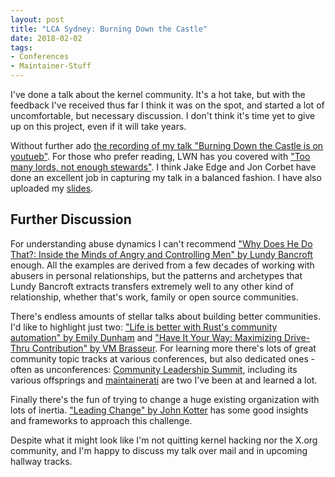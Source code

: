 ```yaml
---
layout: post
title: "LCA Sydney: Burning Down the Castle"
date: 2018-02-02
tags:
- Conferences
- Maintainer-Stuff
---
```

I've done a talk about the kernel community. It's a hot take, but with the
feedback I've received thus far I think it was on the spot, and started a lot of
uncomfortable, but necessary discussion. I don't think it's time yet to give up
on this project, even if it will take years.

Without further ado [the recording of my talk "Burning Down the Castle is on
youtueb"](https://www.youtube.com/watch?v=BB0luXmuo3g&t=90s). For those who
prefer reading, LWN has you covered with ["Too many lords, not enough
stewards"](https://lwn.net/Articles/745817/). I think Jake Edge and Jon Corbet
have done an excellent job in capturing my talk in a balanced fashion. I have
also uploaded my [slides](/slides/lca-2018.pdf).

## Further Discussion

For understanding abuse dynamics I can't recommend ["Why Does He Do That?:
Inside the Minds of Angry and Controlling Men" by Lundy
Bancroft](https://www.amazon.de/Why-Does-He-That-Controlling/dp/0425191656)
enough. All the examples are derived from a few decades of working with abusers
in personal relationships, but the patterns and archetypes that Lundy Bancroft
extracts transfers extremely well to any other kind of relationship, whether
that's work, family or open source communities.

There's endless amounts of stellar talks about building better communities. I'd
like to highlight just two: ["Life is better with Rust's community automation"
by Emily Dunham](https://www.youtube.com/watch?time_continue=2&v=dIageYT0Vgg)
and ["Have It Your Way: Maximizing Drive-Thru Contribution" by VM
Brasseur](https://www.youtube.com/watch?time_continue=1&v=q3ie1duhpCg). For
learning more there's lots of great community topic tracks at various
conferences, but also dedicated ones - often as unconferences:  [Community
Leadership Summit](http://www.communityleadershipsummit.com), including its
various offsprings and [maintainerati](https://maintainerati.org/) are two I've
been at and learned a lot.

Finally there's the fun of trying to change a huge existing organization with
lots of inertia. ["Leading Change" by John
Kotter](https://www.amazon.de/Leading-Change-New-Preface-Author/dp/1422186431)
has some good insights and frameworks to approach this challenge.

Despite what it might look like I'm not quitting kernel hacking nor the X.org
community, and I'm happy to discuss my talk over mail and in upcoming hallway
tracks.
